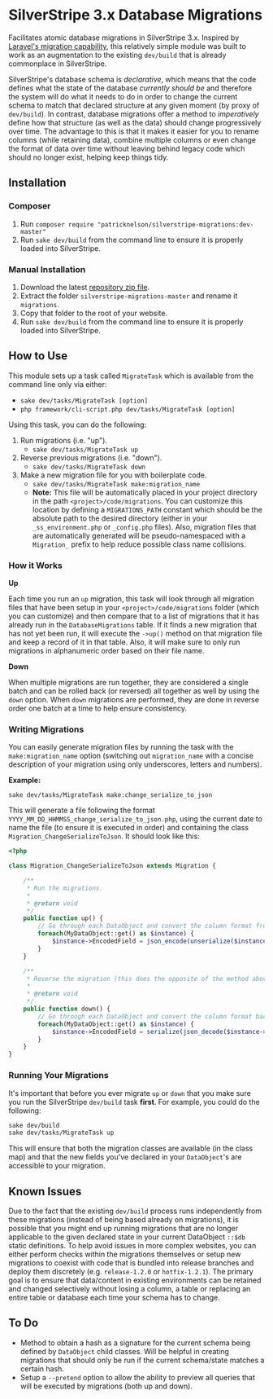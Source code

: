 # SilverStripe 3.x Database Migrations
Facilitates atomic database migrations in SilverStripe 3.x. Inspired by [Laravel's migration capability](http://laravel.com/docs/master/migrations), this relatively simple module was built to work as an augmentation to the existing `dev/build` that is already commonplace in SilverStripe. 

SilverStripe's database schema is *declarative*, which means that the code defines what the state of the database *currently should be* and therefore the system will do what it needs to do in order to change the current schema to match that declared structure at any given moment (by proxy of `dev/build`). In contrast, database migrations offer a method to *imperatively* define how that structure (as well as the data) should change progressively over time. The advantage to this is that it makes it easier for you to rename columns (while retaining data), combine multiple columns or even change the format of data over time without leaving behind legacy code which should no longer exist, helping keep things tidy.   


## Installation

### Composer 

1. Run `composer require "patricknelson/silverstripe-migrations:dev-master"`
2. Run `sake dev/build` from the command line to ensure it is properly loaded into SilverStripe.

### Manual Installation

1. Download the latest [repository zip file](https://github.com/patricknelson/silverstripe-migrations/archive/master.zip).
2. Extract the folder `silverstripe-migrations-master` and rename it `migrations`.
3. Copy that folder to the root of your website.
4. Run `sake dev/build` from the command line to ensure it is properly loaded into SilverStripe.


## How to Use

This module sets up a task called `MigrateTask` which is available from the command line only via either:

- `sake dev/tasks/MigrateTask [option]`
- `php framework/cli-script.php dev/tasks/MigrateTask [option]`

Using this task, you can do the following:

1. Run migrations (i.e. "up").
	- `sake dev/tasks/MigrateTask up`
2. Reverse previous migrations (i.e. "down").
	- `sake dev/tasks/MigrateTask down`
3. Make a new migration file for you with boilerplate code.
	- `sake dev/tasks/MigrateTask make:migration_name`
	- **Note:** This file will be automatically placed in your project directory in the path `<project>/code/migrations`. You can customize this location by defining a `MIGRATIONS_PATH` constant which should be the absolute path to the desired directory (either in your `_ss_environment.php` or `_config.php` files). Also, migration files that are automatically generated will be pseudo-namespaced with a `Migration_` prefix to help reduce possible class name collisions.

### How it Works

**Up**

Each time you run an `up` migration, this task will look through all migration files that have been setup in your `<project>/code/migrations` folder (which you can customize) and then compare that to a list of migrations that it has already run in the `DatabaseMigrations` table. If it finds a new migration that has not yet been run, it will execute the `->up()` method on that migration file and keep a record of it in that table. Also, it will make sure to only run migrations in alphanumeric order based on their file name.  

**Down**

When multiple migrations are run together, they are considered a single batch and can be rolled back (or reversed) all together as well by using the `down` option. When `down` migrations are performed, they are done in reverse order one batch at a time to help ensure consistency. 

### Writing Migrations

You can easily generate migration files by running the task with the `make:migration_name` option (switching out `migration_name` with a concise description of your migration using only underscores, letters and numbers). 

**Example:**

`sake dev/tasks/MigrateTask make:change_serialize_to_json`

This will generate a file following the format `YYYY_MM_DD_HHMMSS_change_serialize_to_json.php`, using the current date to name the file (to ensure it is executed in order) and containing the class `Migration_ChangeSerializeToJson`. It should look like this:

```php
<?php

class Migration_ChangeSerializeToJson extends Migration {

	/**
	 * Run the migrations.
	 *
	 * @return void
	 */
	public function up() {
		// Go through each DataObject and convert the column format from serialized to JSON.
		foreach(MyDataObject::get() as $instance) {
			$instance->EncodedField = json_encode(unserialize($instance->EncodedField));
		}
	}

	/**
	 * Reverse the migration (this does the opposite of the method above).
	 *
	 * @return void
	 */
	public function down() {
		// Go through each DataObject and convert the column format back from JSON to serialized again.
		foreach(MyDataObject::get() as $instance) {
			$instance->EncodedField = serialize(json_decode($instance->EncodedField));
		}
	}
}

```

### Running Your Migrations

It's important that before you ever migrate `up` or `down` that you make sure you run the SilverStripe `dev/build` task **first**. For example, you could do the following:

```bash
sake dev/build
sake dev/tasks/MigrateTask up
```

This will ensure that both the migration classes are available (in the class map) and that the new fields you've declared in your `DataObject`'s are accessible to your migration.  


## Known Issues

Due to the fact that the existing `dev/build` process runs independently from these migrations (instead of being based already on migrations), it is possible that you might end up running migrations that are no longer applicable to the given declared state in your current DataObject `::$db` static definitions. To help avoid issues in more complex websites, you can either perform checks within the migrations themselves or setup new migrations to coexist with code that is bundled into release branches and deploy them discretely (e.g. `release-1.2.0` or `hotfix-1.2.1`). The primary goal is to ensure that data/content in existing environments can be retained and changed selectively without losing a column, a table or replacing an entire table or database each time your schema has to change.


## To Do

- Method to obtain a hash as a signature for the current schema being defined by `DataObject` child classes. Will be helpful in creating migrations that should only be run if the current schema/state matches a certain hash. 
- Setup a `--pretend` option to allow the ability to preview all queries that will be executed by migrations (both up and down). 